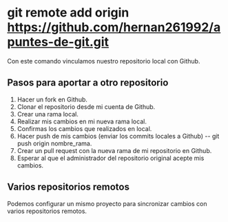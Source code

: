 # git remote add origin https://github.com/hernan261992/apuntes-de-git.git
Con este comando vinculamos nuestro repositorio local con Github.

## Pasos para aportar a otro repositorio
1. Hacer un fork en Github.
2. Clonar el repositorio desde mi cuenta de Github.
3. Crear una rama local.
4. Realizar mis cambios en mi nueva rama local.
5. Confirmas los cambios que realizados en local.
6. Hacer push de mis cambios (enviar los commits locales a Github) -- git push origin nombre_rama.
7. Crear un pull request con la nueva rama de mi repositorio en Github.
8. Esperar al que el administrador del repositorio original acepte mis cambios.

## Varios repositorios remotos
Podemos configurar un mismo proyecto para sincronizar cambios con varios repositorios remotos.